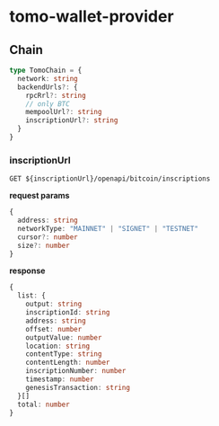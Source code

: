 # tomo-wallet-provider

## Chain
```typescript
type TomoChain = {
  network: string
  backendUrls?: {
    rpcRrl?: string
    // only BTC
    mempoolUrl?: string
    inscriptionUrl?: string
  }
}
```
### inscriptionUrl
`GET ${inscriptionUrl}/openapi/bitcoin/inscriptions`

**request params**
```typescript
{
  address: string
  networkType: "MAINNET" | "SIGNET" | "TESTNET"
  cursor?: number
  size?: number
}
```
**response**
```typescript
{
  list: {
    output: string
    inscriptionId: string
    address: string
    offset: number
    outputValue: number
    location: string
    contentType: string
    contentLength: number
    inscriptionNumber: number
    timestamp: number
    genesisTransaction: string
  }[]
  total: number
}
```